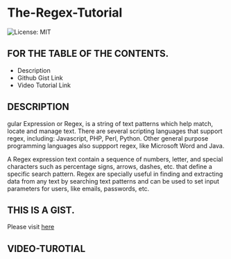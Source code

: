 # The-Regex-Tutorial
![License: MIT](https://img.shields.io/badge/License-MIT-yellow.svg)

## FOR THE TABLE OF THE CONTENTS.
* Description
* Github Gist Link
* Video Tutorial Link

## DESCRIPTION
gular Expression or Regex, is a string of text patterns which help match, locate and manage text.
There are several scripting languages that support regex, including: Javascript, PHP, Perl, Python. Other general purpose programming languages also suppport regex, like Microsoft Word and Java.

A Regex expression text contain a sequence of numbers, letter, and special characters such as percentage signs, arrows, dashes, etc. that define a specific search pattern.
Regex are specially useful in finding and extracting data from any text by searching text patterns and can be used to set input parameters for users, like emails, passwords, etc.

## THIS IS A GIST.
Please visit [here](https://gist.github.com/andres-abreu/9b9d23553a6c4f856b859140d80633b6)

## VIDEO-TUROTIAL